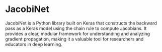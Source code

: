 # JacobiNet
JacobiNet is a Python library built on Keras that constructs the backward pass as a Keras model using the chain rule to compute Jacobians. It provides a clear, modular framework for understanding and analyzing gradient propagation, making it a valuable tool for researchers and educators in deep learning.
